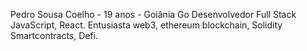 Pedro Sousa Coelho - 19 anos - Goiânia Go 
Desenvolvedor Full Stack JavaScript, React. 
Entusiasta web3, ethereum blockchain, Solidity Smartcontracts, Defi. 
